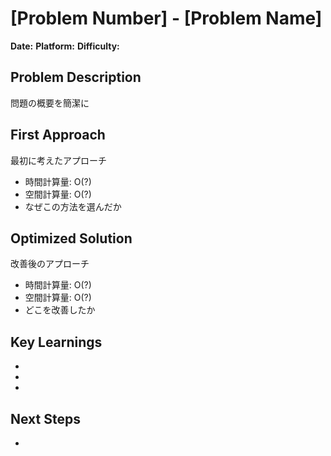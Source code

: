 # [Problem Number] - [Problem Name]

**Date:**
**Platform:**
**Difficulty:**

## Problem Description

問題の概要を簡潔に

## First Approach

最初に考えたアプローチ

- 時間計算量: O(?)
- 空間計算量: O(?)
- なぜこの方法を選んだか

## Optimized Solution

改善後のアプローチ

- 時間計算量: O(?)
- 空間計算量: O(?)
- どこを改善したか

## Key Learnings

-
-
-

## Next Steps

-
